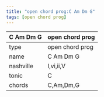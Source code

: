 ```yaml
---
title: "open chord prog:C Am Dm G"
tags: [open chord prog]
---
```


|C Am Dm G|open chord prog|
|---|---|
|type|open chord prog|
|name|C Am Dm G|
|nashville|I,vi,ii,V|
|tonic|C|
|chords|C,Am,Dm,G|


